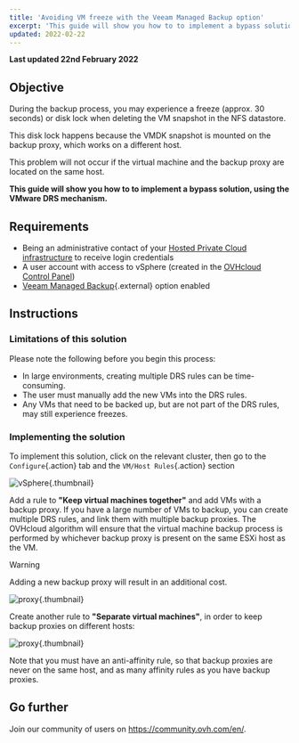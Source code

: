 ```yaml
---
title: 'Avoiding VM freeze with the Veeam Managed Backup option'
excerpt: 'This guide will show you how to to implement a bypass solution, using the VMware DRS mechanism'
updated: 2022-02-22
---
```


**Last updated 22nd February 2022**

## Objective

During the backup process, you may experience a freeze (approx. 30 seconds) or disk lock when deleting the VM snapshot in the NFS datastore.

This disk lock happens because the VMDK snapshot is mounted on the backup proxy, which works on a different host.

This problem will not occur if the virtual machine and the backup proxy are located on the same host.

**This guide will show you how to to implement a bypass solution, using the VMware DRS mechanism.**

## Requirements

- Being an administrative contact of your [Hosted Private Cloud infrastructure](https://www.ovhcloud.com/en-ca/enterprise/products/hosted-private-cloud/) to receive login credentials
- A user account with access to vSphere (created in the [OVHcloud Control Panel](https://ca.ovh.com/auth/?action=gotomanager&from=https://www.ovh.com/ca/en/&ovhSubsidiary=ca))
- [Veeam Managed Backup](https://www.ovhcloud.com/en-ca/enterprise/products/hosted-private-cloud/veeam-backup-managed/){.external} option enabled

## Instructions

### Limitations of this solution

Please note the following before you begin this process:

- In large environments, creating multiple DRS rules can be time-consuming.
- The user must manually add the new VMs into the DRS rules.
- Any VMs that need to be backed up, but are not part of the DRS rules, may still experience freezes.

### Implementing the solution

To implement this solution, click on the relevant cluster, then go to the `Configure`{.action} tab and the `VM/Host Rules`{.action} section

![vSphere](images/en01add.png){.thumbnail}

Add a rule to **"Keep virtual machines together"** and add VMs with a backup proxy. If you have a large number of VMs to backup, you can create multiple DRS rules, and link them with multiple backup proxies. The OVHcloud algorithm will ensure that the virtual machine backup process is performed by whichever backup proxy is present on the same ESXi host as the VM.

> [!warning]
>
> Adding a new backup proxy will result in an additional cost.
>

![proxy](images/en02proxy.png){.thumbnail}

Create another rule to **"Separate virtual machines"**, in order to keep backup proxies on different hosts:

![proxy](images/en03proxy2.png){.thumbnail}

Note that you must have an anti-affinity rule, so that backup proxies are never on the same host, and as many affinity rules as you have backup proxies.

## Go further

Join our community of users on <https://community.ovh.com/en/>.